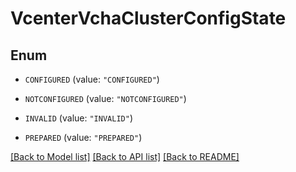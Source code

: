 # VcenterVchaClusterConfigState

## Enum


* `CONFIGURED` (value: `"CONFIGURED"`)

* `NOTCONFIGURED` (value: `"NOTCONFIGURED"`)

* `INVALID` (value: `"INVALID"`)

* `PREPARED` (value: `"PREPARED"`)


[[Back to Model list]](../README.md#documentation-for-models) [[Back to API list]](../README.md#documentation-for-api-endpoints) [[Back to README]](../README.md)


